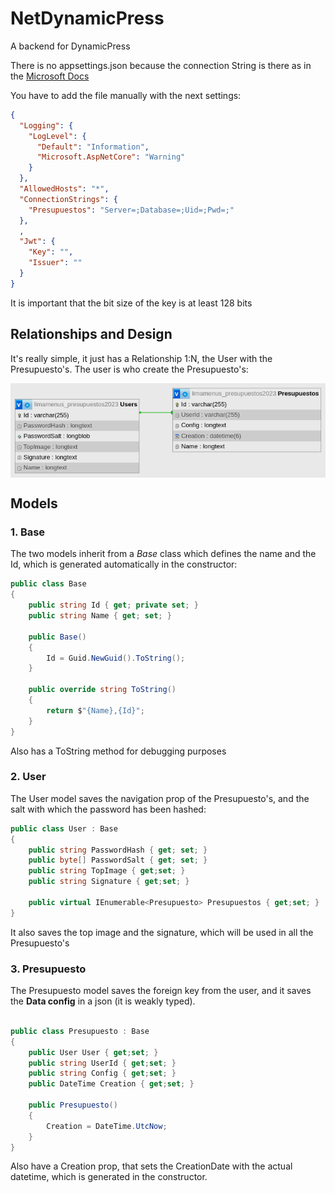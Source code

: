 # NetDynamicPress
A backend for DynamicPress

There is no appsettings.json because the connection String is there as in the [Microsoft Docs](https://learn.microsoft.com/en-us/ef/core/miscellaneous/connection-strings)

You have to add the file manually with the next settings:
```json
{
  "Logging": {
    "LogLevel": {
      "Default": "Information",
      "Microsoft.AspNetCore": "Warning"
    }
  },
  "AllowedHosts": "*",
  "ConnectionStrings": {
    "Presupuestos": "Server=;Database=;Uid=;Pwd=;"
  },
  ,
  "Jwt": {
    "Key": "",
    "Issuer": ""
  }
}
```
It is important that the bit size of the key is at least 128 bits


## Relationships and Design

It's really simple, it just has a Relationship 1:N, the User with the Presupuesto's. The user is who create the Presupuesto's:

<div style="width: 100%; display: grid; place-items: center;">
  <img src="design.png">
</div>

## Models

### 1. Base
The two models inherit from a *Base* class which defines the name and the Id, which is generated automatically in the constructor:

```C#
public class Base
{
    public string Id { get; private set; }
    public string Name { get; set; }

    public Base()
    {
        Id = Guid.NewGuid().ToString();
    }

    public override string ToString()
    {
        return $"{Name},{Id}";
    }
}

```
Also has a ToString method for debugging purposes

### 2. User
The User model saves the navigation prop of the Presupuesto's, and the salt with which the password has been hashed:

```C#
public class User : Base
{
    public string PasswordHash { get; set; }
    public byte[] PasswordSalt { get; set; }
    public string TopImage { get;set; }
    public string Signature { get;set; }

    public virtual IEnumerable<Presupuesto> Presupuestos { get;set; }
}
```

It also saves the top image and the signature, which will be used in all the Presupuesto's

### 3. Presupuesto
The Presupuesto model saves the foreign key from the user, and it saves the **Data config** in a json (it is weakly typed).

```C#

public class Presupuesto : Base
{
    public User User { get;set; }
    public string UserId { get;set; }
    public string Config { get;set; }
    public DateTime Creation { get;set; }

    public Presupuesto()
    {
        Creation = DateTime.UtcNow;
    }
}
```

Also have a Creation prop, that sets the CreationDate with the actual datetime, which is generated in the constructor.